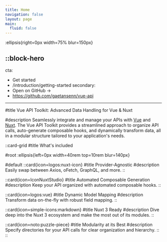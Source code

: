 ```yaml
---
title: Home
navigation: false
layout: page
main:
  fluid: false
---
```


:ellipsis{right=0px width=75% blur=150px}

::block-hero
---
cta:
  - Get started
  - /introduction/getting-started
secondary:
  - Open on GitHub →
  - https://github.com/gaetansenn/vue-api
---

#title
Vue API Toolkit: Advanced Data Handling for Vue & Nuxt

#description
Seamlessly integrate and manage your APIs with [Vue](https://vuejs.org) and [Nuxt](https://nuxtjs.com). The Vue API Toolkit provides a streamlined approach to organize API calls, auto-generate composable hooks, and dynamically transform data, all in a modular structure tailored to your application's needs.



::card-grid
#title
What's included

#root
:ellipsis{left=0px width=40rem top=10rem blur=140px}

#default
  ::card{icon=logos:nuxt-icon}
  #title
  Provider-Agnostic
  #description
  Easily swap between Axios, oFetch, GraphQL, and more.
  ::

  ::card{icon=IconNuxtStudio}
  #title
  Automated Composable Generation
  #description
  Keep your API organized with automated composable hooks.
  ::

  ::card{icon=logos:vue}
  #title
  Dynamic Model Mapping
  #description
  Transform data on-the-fly with robust field mapping.
  ::

  ::card{icon=simple-icons:markdown}
  #title
  Nuxt 3 Ready
  #description
  Dive deep into the Nuxt 3 ecosystem and make the most out of its modules.
  ::

  ::card{icon=noto:puzzle-piece}
  #title
  Modularity at its Best
  #description
  Specify directories for your API calls for clear organization and hierarchy.
  ::
::
